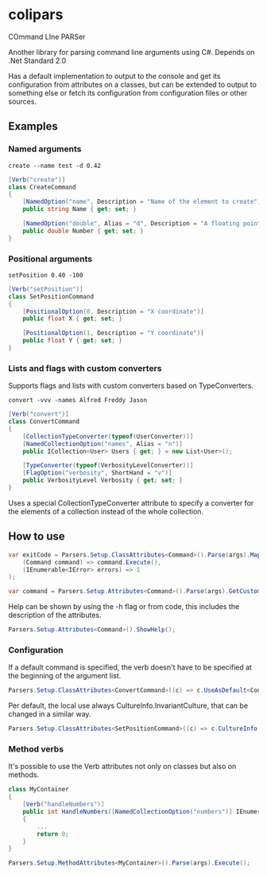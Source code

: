 # colipars
COmmand LIne PARSer

Another library for parsing command line arguments using C#.
Depends on .Net Standard 2.0

Has a default implementation to output to the console and get its configuration from attributes on a classes, but can be extended to output to something else or fetch its configuration from configuration files or other sources.

## Examples

### Named arguments
```
create --name test -d 0.42
```

```cs
[Verb("create")]
class CreateCommand
{
    [NamedOption("name", Description = "Name of the element to create")]
    public string Name { get; set; }

    [NamedOption("double", Alias = "d", Description = "A floating point value.")]
    public double Number { get; set; }
}
```

### Positional arguments

```
setPosition 0.40 -100
```

```cs
[Verb("setPosition")]
class SetPositionCommand
{
    [PositionalOption(0, Description = "X coordinate")]
    public float X { get; set; }

    [PositionalOption(1, Description = "Y coordinate")]
    public float Y { get; set; }
}
```

### Lists and flags with custom converters
Supports flags and lists with custom converters based on TypeConverters.

```
convert -vvv -names Alfred Freddy Jason
```

```cs
[Verb("convert")]
class ConvertCommand
{
    [CollectionTypeConverter(typeof(UserConverter))]
    [NamedCollectionOption("names", Alias = "n")]
    public ICollection<User> Users { get; } = new List<User>();

    [TypeConverter(typeof(VerbosityLevelConverter))]
    [FlagOption("verbosity", ShortHand = "v")]
    public VerbosityLevel Verbosity { get; set; }
}
```
Uses a special CollectionTypeConverter attribute to specify a converter for the elements of a collection instead of the whole collection.

## How to use

```cs
var exitCode = Parsers.Setup.ClassAttributes<Command>().Parse(args).Map(
    (Command command) => command.Execute(),
    (IEnumerable<IError> errors) => 1
);
```

```cs
var command = Parsers.Setup.Attributes<Command>().Parse(args).GetCustomObject<Command>();
```

Help can be shown by using the -h flag or from code, this includes the description of the attributes.
```cs
Parsers.Setup.Attributes<Command>().ShowHelp();
```

### Configuration

If a default command is specified, the verb doesn't have to be specified at the beginning of the argument list.
```cs
Parsers.Setup.ClassAttributes<ConvertCommand>((c) => c.UseAsDefault<ConvertCommand>());
```

Per default, the local use always CultureInfo.InvariantCulture, that can be changed in a similar way.
```cs
Parsers.Setup.ClassAttributes<SetPositionCommand>((c) => c.CultureInfo = CultureInfo.CurrentCulture);
```

### Method verbs

It's possible to use the Verb attributes not only on classes but also on methods.
```cs
class MyContainer
{
    [Verb("handleNumbers")]
    public int HandleNumbers([NamedCollectionOption("numbers")] IEnumerable<int> numbers)
    {
        ...
        return 0;
    }
}
```

```cs
Parsers.Setup.MethodAttributes<MyContainer>().Parse(args).Execute();
```